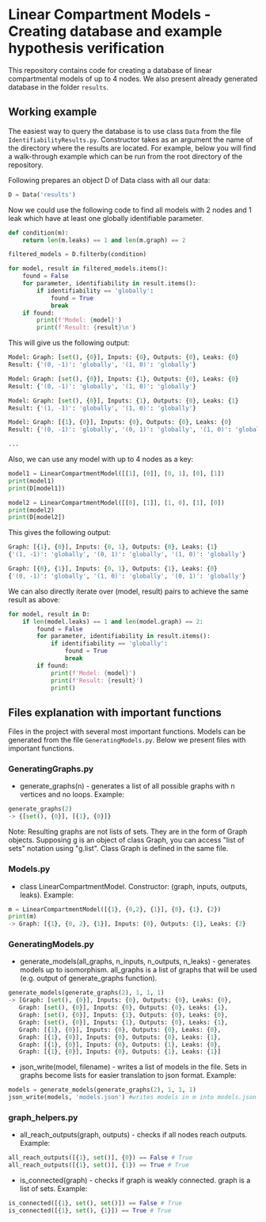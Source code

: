 # Linear Compartment Models - Creating database and example hypothesis verification

This repository contains code for creating a database of linear compartmental models of up to 4 nodes. We also present already generated database in the folder `results`.

## Working example
The easiest way to query the database is to use class `Data` from the file `IdentifiabilityResults.py`. Constructor takes as an argument the name of the directory where the results are located. For example, below you will find a walk-through example which can be run from the root directory of the repository.

Following prepares an object D of Data class with all our data:

```python
D = Data('results')
```

Now we could use the following code to find all models with 2 nodes and 1 leak which have at least one globally identifiable parameter.

```python
def condition(m):
    return len(m.leaks) == 1 and len(m.graph) == 2

filtered_models = D.filterby(condition)

for model, result in filtered_models.items():
    found = False
    for parameter, identifiability in result.items():
        if identifiability == 'globally':
            found = True
            break
    if found:
        print(f'Model: {model}')
        print(f'Result: {result}\n')
```

This will give us the following output:
```python
Model: Graph: [set(), {0}], Inputs: {0}, Outputs: {0}, Leaks: {0}
Result: {'(0, -1)': 'globally', '(1, 0)': 'globally'}

Model: Graph: [set(), {0}], Inputs: {1}, Outputs: {0}, Leaks: {0}
Result: {'(0, -1)': 'globally', '(1, 0)': 'globally'}

Model: Graph: [set(), {0}], Inputs: {1}, Outputs: {0}, Leaks: {1}
Result: {'(1, -1)': 'globally', '(1, 0)': 'globally'}

Model: Graph: [{1}, {0}], Inputs: {0}, Outputs: {0}, Leaks: {0}
Result: {'(0, -1)': 'globally', '(0, 1)': 'globally', '(1, 0)': 'globally'}

...
```

Also, we can use any model with up to 4 nodes as a key:
```python
model1 = LinearCompartmentModel([[1], [0]], [0, 1], [0], [1])
print(model1)
print(D[model1])

model2 = LinearCompartmentModel([[0], [1]], [1, 0], [1], [0])
print(model2)
print(D[model2])
```

This gives the following output:
```python
Graph: [{1}, {0}], Inputs: {0, 1}, Outputs: {0}, Leaks: {1}
{'(1, -1)': 'globally', '(0, 1)': 'globally', '(1, 0)': 'globally'}

Graph: [{0}, {1}], Inputs: {0, 1}, Outputs: {1}, Leaks: {0}
{'(0, -1)': 'globally', '(1, 0)': 'globally', '(0, 1)': 'globally'}
```

We can also directly iterate over (model, result) pairs to achieve the same result as above:
```python
for model, result in D:
    if len(model.leaks) == 1 and len(model.graph) == 2:
        found = False
        for parameter, identifiability in result.items():
            if identifiability == 'globally':
                found = True
                break
        if found:
            print(f'Model: {model}')
            print(f'Result: {result}')
            print()

```

## Files explanation with important functions

Files in the project with several most important functions. Models can be generated from the file `GeneratingModels.py`.
Below we present files with important functions.

### GeneratingGraphs.py
- generate_graphs(n) - generates a list of all possible graphs with n vertices and no loops.
Example:
```python
generate_graphs(2)
-> {[set(), {0}], [{1}, {0}]}
```
Note: Resulting graphs are not lists of sets. They are in the form of Graph objects. Supposing g is an object of class Graph, you can access "list of sets" notation using "g.list". Class Graph is defined in the same file.

### Models.py
- class LinearCompartmentModel. Constructor: (graph, inputs, outputs, leaks).
Example:
```python
m = LinearCompartmentModel([{1}, {0,2}, {1}], {0}, {1}, {2})
print(m)
-> Graph: [{1}, {0, 2}, {1}], Inputs: {0}, Outputs: {1}, Leaks: {2}
```

### GeneratingModels.py
- generate_models(all_graphs, n_inputs, n_outputs, n_leaks) - generates models up to isomorphism. all_graphs is a list of graphs that will be used (e.g. output of generate_graphs function).
```python
generate_models(generate_graphs(2), 1, 1, 1)
-> [Graph: [set(), {0}], Inputs: {0}, Outputs: {0}, Leaks: {0},
   Graph: [set(), {0}], Inputs: {0}, Outputs: {0}, Leaks: {1},
   Graph: [set(), {0}], Inputs: {1}, Outputs: {0}, Leaks: {0},
   Graph: [set(), {0}], Inputs: {1}, Outputs: {0}, Leaks: {1},
   Graph: [{1}, {0}], Inputs: {0}, Outputs: {0}, Leaks: {0},
   Graph: [{1}, {0}], Inputs: {0}, Outputs: {0}, Leaks: {1},
   Graph: [{1}, {0}], Inputs: {0}, Outputs: {1}, Leaks: {0},
   Graph: [{1}, {0}], Inputs: {0}, Outputs: {1}, Leaks: {1}]
```
- json_write(model, filename) - writes a list of models in the file. Sets in graphs become lists for easier translation to json format.
Example:
```python
models = generate_models(generate_graphs(2), 1, 1, 1)
json_write(models, 'models.json') #writes models in m into models.json file.
```

### graph_helpers.py

- all_reach_outputs(graph, outputs) - checks if all nodes reach outputs.
Example:
```python
all_reach_outputs([{1}, set()], {0}) == False # True
all_reach_outputs([{1}, set()], {1}) == True # True
```
- is_connected(graph) - checks if graph is weakly connected. graph is a list of sets.
Example:
```python
is_connected([{1}, set(), set()]) == False # True
is_connected([{1}, set(), {1}]) == True # True
```
